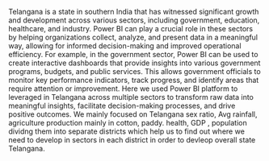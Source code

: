    Telangana is a state in southern India that has witnessed significant growth and development across various sectors, including government, education, healthcare, and industry. Power BI can play a crucial role in these sectors by helping organizations collect, analyze, and present data in a meaningful way, allowing for informed decision-making and improved operational efficiency.
   For example, in the government sector, Power BI can be used to create interactive dashboards that provide insights into various government programs, budgets, and public services. This allows government officials to monitor key performance indicators, track progress, and identify areas that require attention or improvement.
  Here we used  Power BI  platform  to  leveraged in Telangana across multiple sectors to transform raw data into meaningful insights, facilitate decision-making processes, and drive positive outcomes.
   We mainly focused on Telangana sex ratio, Avg rainfall, agriculture production mainly in cotton, paddy. health, GDP , population dividng them into separate districts which help us to find out where we need to develop in sectors in each district in order to devleop overall state Telangana.
